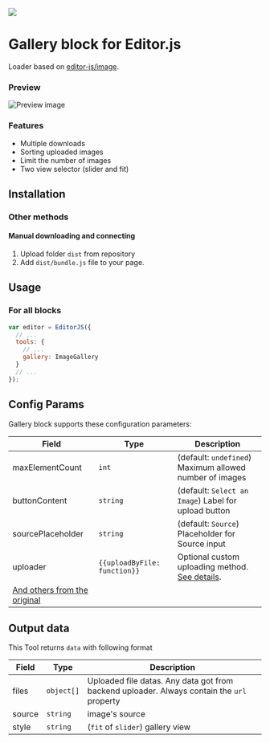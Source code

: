 ![](https://badgen.net/badge/Editor.js/v2.0/blue)

# Gallery block for Editor.js

Loader based on [editor-js/image](https://github.com/editor-js/image).

### Preview
![Preview image](https://raw.githubusercontent.com/VolgaIgor/editorjs-gallery/master/assets/screenshot.png)

### Features
* Multiple downloads
* Sorting uploaded images
* Limit the number of images
* Two view selector (slider and fit)

## Installation

### Other methods

#### Manual downloading and connecting

1. Upload folder `dist` from repository
2. Add `dist/bundle.js` file to your page.

## Usage
### For all blocks
```javascript
var editor = EditorJS({
  // ...
  tools: {
    // ...
    gallery: ImageGallery
  }
  // ...
});
```

## Config Params

Gallery block supports these configuration parameters:

| Field | Type     | Description        |
| ----- | -------- | ------------------ |
| maxElementCount | `int` | (default: `undefined`) Maximum allowed number of images |
| buttonContent | `string` | (default: `Select an Image`) Label for upload button |
| sourcePlaceholder | `string` | (default: `Source`) Placeholder for Source input |
| uploader | `{{uploadByFile: function}}` | Optional custom uploading method. [See details](https://github.com/editor-js/image#providing-custom-uploading-methods). |
| [And others from the original ](https://github.com/editor-js/image#config-params) |

## Output data

This Tool returns `data` with following format

| Field          | Type       | Description                      |
| -------------- | ---------  | -------------------------------- |
| files          | `object[]` | Uploaded file datas. Any data got from backend uploader. Always contain the `url` property                  |
| source         | `string`   | image's source                   |
| style          | `string`   | (`fit` of `slider`) gallery view |
